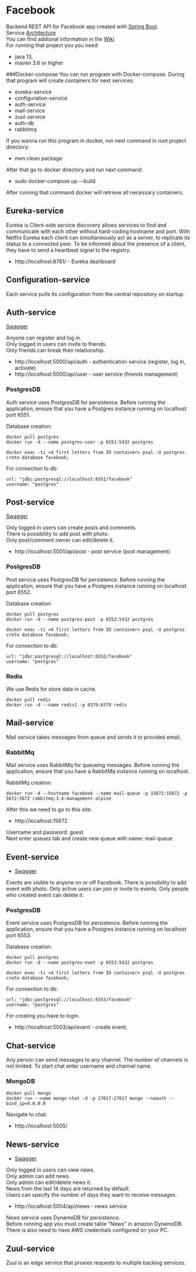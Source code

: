 # Facebook
Backend REST API for Facebook app created with [Spring Boot](http://projects.spring.io/spring-boot/).  
Service [Architecture](ARCHITECTURE.MD)  
You can find addional information in the [Wiki](WIKI.md)  
For running that project you you need:
 - java 13, 
 - maven 3.6 or higher

###Docker-compose
You can run program with Docker-compose. During that program will create containers for next services:
- eureka-service
- configuration-service
- auth-service
- mail-service
- zuul-service
- auth-db
- rabbitmq



If you wanna run this program in docker, run next command in root project directory:

- mvn clean package

After that go to docker directory and run next command:

-  sudo docker-compose up --build

After running that command docker will retrieve all necessary containers.
    


## Eureka-service

Eureka is Client-side service discovery allows services to find and 
communicate with each other without hard-coding hostname and port.
With Netflix Eureka each client can simultaneously act as a server,
to replicate its status to a connected peer.
To be informed about the presence of a client, they have to
send a heartbeat signal to the registry.

- http://localhost:8761/ - Eureka dashboard

## Configuration-service  

Each service pulls its configuration from the central repository on startup.

## Auth-service  
[Swagger](http://localhost:5000/swagger-ui.html)  

Anyone can register and log in.  
Only logged in users can invite to friends.  
Only friends can break their relationship.

- http://localhost:5000/api/auth - authentication service (register, log in, activate)
- http://localhost:5000/api/user - user service (friends management)

### PostgresDB    

Auth service uses PostgresDB for persistence.
Before running the application, ensure that you have a Postgres instance running on localhost port 6551.
         
Database creation:

    docker pull postgres
    docker run -d --name postgres-user -p 6551:5432 postgres
            
    docker exec -ti <4 first letters from ID container> psql -U postgres
    crete database facebook;
              
For connection to db:
                   
    url: "jdbc:postgresql://localhost:6551/facebook"
    username: "postgres"
    
## Post-service  
[Swagger](http://localhost:5001/swagger-ui.html)  

Only logged in users can create posts and comments.  
There is possibility to add post with photo.    
Only post/comment owner can edit/delete it.  

- http://localhost:5001/api/post - post service (post management)

### PostgresDB    

Post service uses PostgresDB for persistence.
Before running the application, ensure that you have a Postgres instance running on localhost port 6552.
       
Database creation:

    docker pull postgres
    docker run -d --name postgres-post -p 6552:5432 postgres
            
    docker exec -ti <4 first letters from ID container> psql -U postgres
    crete database facebook;
              
For connection to db:
                   
    url: "jdbc:postgresql://localhost:6552/facebook"
    username: "postgres"

### Redis
We use Redis for store data in cache.

    docker pull redis
    docker run -d --name redis1 -p 6379:6379 redis
    
## Mail-service   
Mail service takes messages from queue and sends it to provided email.

### RabbitMq    

Mail service uses RabbitMq for queueing messages.
Before running the application, ensure that you have a RabbitMq instance running on localhost.
       
RabbitMq creation:

    docker run -d --hostname facebook --name mail-queue -p 15672:15672 -p 5672:5672 rabbitmq:3.6-management-alpine
              
After this we need to go to this site:  
 - http://localhost:15672  
 
Username and password: guest  
Next enter queues tab and create new queue with name: mail-queue

## Event-service
* [Swagger](http://localhost:5003/swagger-ui.html)
    
Events are visible to anyone on or off Facebook. 
There is possibility to add event with photo.
Only active users can join or invite to events.
Only people who created event can delete it.
    
### PostgresDB
Event service uses PostgresDB for persistence.
Before running the application, ensure that you have a Postgres instance running on localhost port 6553.
        
Database creation:
            
    docker pull postgres
    docker run -d --name postgres-evet -p 6553:5432 postgres
            
    docker exec -ti <4 first letters from ID container> psql -U postgres
    crete database facebook;

For connection to db:
                   
    url: "jdbc:postgresql://localhost:6553/facebook"
    username: "postgres"

For creating you have to login.
- http://localhost:5003/api/event - create event;

## Chat-service
Any person can send messages to any channel.
The number of channels is not limited.
To start chat enter username and channel name.

### MongoDB

    docker pull mongo
    docker run --name mongo-chat -d -p 27017:27017 mongo --noauth --bind_ip=0.0.0.0
    
Navigate to chat: 
- http://localhost:5005/


    
## News-service
* [Swagger](http://localhost:5004/swagger-ui.html)
    
Only logged in users can view news.  
Only admin can add news.      
Only admin can edit/delete news it.   
News from the last 14 days are returned by default.  
Users can specify the number of days they want to receive messages.  
 
 - http://localhost:5004/api/news - news service
    
News service uses DynamoDB for persistence.  
Before running app you must create table "News" in amazon DynamoDB.  
There is also need to have AWS credentials configured on your PC.
        
## Zuul-service
Zuul is an edge service that proxies requests to multiple backing services.     

        
    
